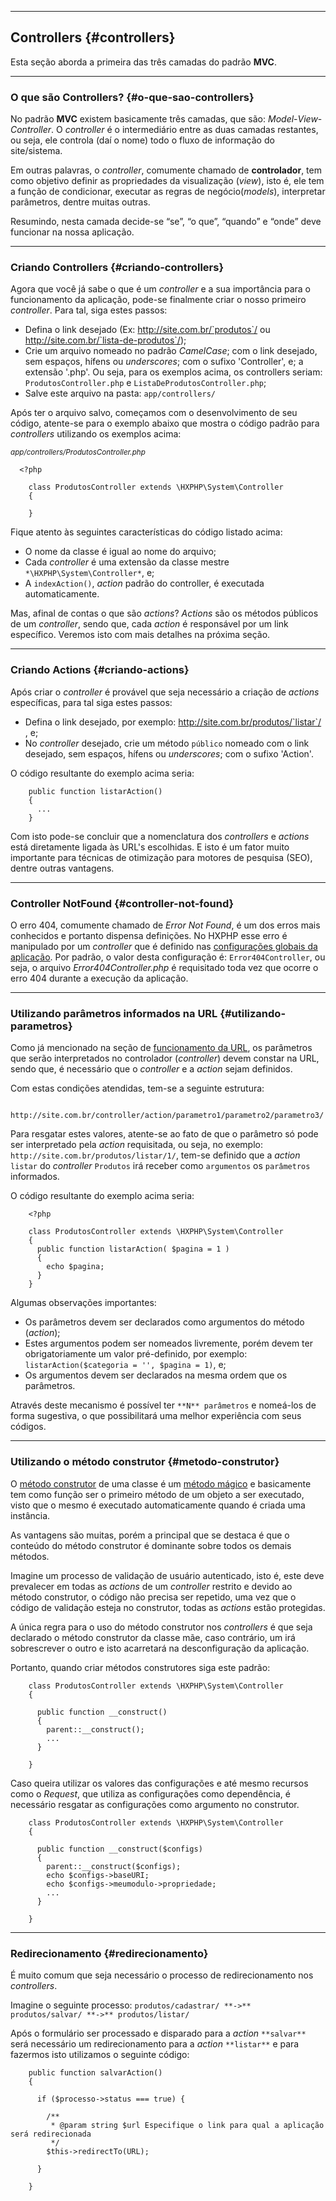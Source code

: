 ----

## Controllers {#controllers}
Esta seção aborda a primeira das três camadas do padrão **MVC**.

----
### O que são Controllers? {#o-que-sao-controllers}

No padrão **MVC** existem basicamente três camadas, que são: *Model*-*View*-*Controller*. O *controller* é o intermediário entre as duas camadas restantes, ou seja, ele controla (daí o nome) todo o fluxo de informação do site/sistema.


Em outras palavras, o *controller*, comumente chamado de **controlador**, tem como objetivo definir as propriedades da visualização (*view*), isto é, ele tem a função de condicionar, executar as regras de negócio(*models*), interpretar parâmetros, dentre muitas outras.


Resumindo, nesta camada decide-se “se”, “o que”, “quando” e “onde” deve funcionar na nossa aplicação.

----
### Criando Controllers {#criando-controllers}

Agora que você já sabe o que é um *controller* e a sua importância para o funcionamento da aplicação, pode-se finalmente criar o nosso primeiro *controller*. Para tal, siga estes passos:

+ Defina o link desejado (Ex: http://site.com.br/`produtos`/ ou http://site.com.br/`lista-de-produtos`/);
+ Crie um arquivo nomeado no padrão *CamelCase*; com o link desejado, sem espaços, hífens ou *underscores*; com o sufixo 'Controller', e; a extensão '.php'. Ou seja, para os exemplos acima, os controllers seriam: `ProdutosController.php` e `ListaDeProdutosController.php`;
+ Salve este arquivo na pasta: `app/controllers/`



Após ter o arquivo salvo, começamos com o desenvolvimento de seu código, atente-se para o exemplo abaixo que mostra o código padrão para *controllers* utilizando os exemplos acima:


<small>*app/controllers/ProdutosController.php*</small>


``` {.brush:php}
  <?php

    class ProdutosController extends \HXPHP\System\Controller
    {

    }
```


Fique atento às seguintes características do código listado acima:

+ O nome da classe é igual ao nome do arquivo;
+ Cada *controller* é uma extensão da classe mestre `*\HXPHP\System\Controller*`, e;
+ A `indexAction()`, *action* padrão do controller, é executada automaticamente.



Mas, afinal de contas o que são *actions*?
*Actions* são os métodos públicos de um *controller*, sendo que, cada *action* é responsável por um link específico. Veremos isto com mais detalhes na próxima seção.

----
### Criando Actions {#criando-actions}

Após criar o *controller* é provável que seja necessário a criação de *actions* específicas, para tal siga estes passos:

+ Defina o link desejado, por exemplo: http://site.com.br/produtos/`listar`/ , e;
+ No *controller* desejado, crie um método `público` nomeado com o link desejado, sem espaços, hífens ou *underscores*; com o sufixo 'Action'.



O código resultante do exemplo acima seria:


``` {.brush:php}
    public function listarAction()
    {
      ...
    }
```


Com isto pode-se concluir que a nomenclatura dos *controllers* e *actions* está diretamente ligada às URL's escolhidas. E isto é um fator muito importante para técnicas de otimização para motores de pesquisa (SEO), dentre outras vantagens.

----
### Controller NotFound {#controller-not-found}

O erro 404, comumente chamado de *Error Not Found*, é um dos erros mais conhecidos e portanto dispensa definições. No HXPHP esse erro é manipulado por um *controller* que é definido nas [configurações globais da aplicação](#bootstrapping). Por padrão, o valor desta configuração é: `Error404Controller`, ou seja, o arquivo *Error404Controller.php* é requisitado toda vez que ocorre o erro 404 durante a execução da aplicação.

----
### Utilizando parâmetros informados na URL {#utilizando-parametros}

Como já mencionado na seção de [funcionamento da URL](#funcionamento-da-url), os parâmetros que serão interpretados no controlador (*controller*) devem constar na URL, sendo que, é necessário que o *controller* e a *action* sejam definidos.


Com estas condições atendidas, tem-se a seguinte estrutura: 
```
  http://site.com.br/controller/action/parametro1/parametro2/parametro3/
```


Para resgatar estes valores, atente-se ao fato de que o parâmetro só pode ser interpretado pela *action* requisitada, ou seja, no exemplo: `http://site.com.br/produtos/listar/1/`, tem-se definido que a *action* `listar` do *controller* `Produtos` irá receber como `argumentos` os `parâmetros` informados.


O código resultante do exemplo acima seria:


``` {.brush:php}
    <?php

    class ProdutosController extends \HXPHP\System\Controller
    {
      public function listarAction( $pagina = 1 )
      {
        echo $pagina;
      }
    }
```


Algumas observações importantes:

+ Os parâmetros devem ser declarados como argumentos do método (*action*);
+ Estes argumentos podem ser nomeados livremente, porém devem ter obrigatoriamente um valor pré-definido, por exemplo: `listarAction($categoria = '', $pagina = 1)`, e;
+ Os argumentos devem ser declarados na mesma ordem que os parâmetros.
  

Através deste mecanismo é possível ter `**N** parâmetros` e nomeá-los de forma sugestiva, o que possibilitará uma melhor experiência com seus códigos.

----

### Utilizando o método construtor {#metodo-construtor}

O [método construtor](http://php.net/manual/pt_BR/language.oop5.decon.php#language.oop5.decon.constructor) de uma classe é um [método mágico](http://php.net/manual/pt_BR/language.oop5.magic.php) e basicamente tem como função ser o primeiro método de um objeto a ser executado, visto que o mesmo é executado automaticamente quando é criada uma instância.

As vantagens são muitas, porém a principal que se destaca é que o conteúdo do método construtor é dominante sobre todos os demais métodos.

Imagine um processo de validação de usuário autenticado, isto é, este deve prevalecer em todas as *actions* de um *controller* restrito e devido ao método construtor, o código não precisa ser repetido, uma vez que o código de validação esteja no construtor, todas as *actions* estão protegidas.


A única regra para o uso do método construtor nos *controllers* é que seja declarado o método construtor da classe mãe, caso contrário, um irá sobrescrever o outro e isto acarretará na desconfiguração da aplicação.


Portanto, quando criar métodos construtores siga este padrão:


``` {.brush:php}
    class ProdutosController extends \HXPHP\System\Controller
    {
      
      public function __construct()
      {
        parent::__construct();
        ...
      }

    }
```


Caso queira utilizar os valores das configurações e até mesmo recursos como o *Request*, que utiliza as configurações como dependência, é necessário resgatar as configurações como argumento no construtor.


``` {.brush:php}
    class ProdutosController extends \HXPHP\System\Controller
    {
      
      public function __construct($configs)
      {
        parent::__construct($configs);
        echo $configs->baseURI;
        echo $configs->meumodulo->propriedade;
        ...
      }

    }
```

----
### Redirecionamento {#redirecionamento}

É muito comum que seja necessário o processo de redirecionamento nos *controllers*.


Imagine o seguinte processo:
`produtos/cadastrar/ **->** produtos/salvar/ **->** produtos/listar/`


Após o formulário ser processado e disparado para a *action* `**salvar**` será necessário um redirecionamento para a *action* `**listar**` e para fazermos isto utilizamos o seguinte código:


``` {.brush:php}
    public function salvarAction()
    {

      if ($processo->status === true) {

        /**
         * @param string $url Especifique o link para qual a aplicação será redirecionada
         */
        $this->redirectTo(URL);

      }

    }
```
